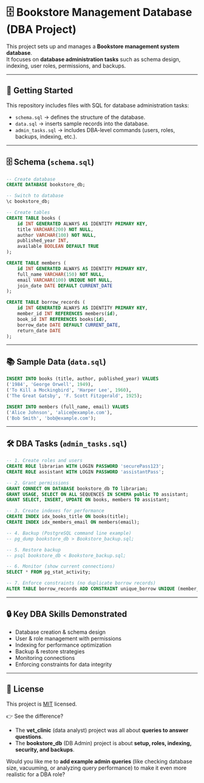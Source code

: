 
# 🗄️ Bookstore Management Database (DBA Project)

This project sets up and manages a **Bookstore management system database**.  
It focuses on **database administration tasks** such as schema design, indexing, user roles, permissions, and backups.

---

## 📖 Getting Started

This repository includes files with SQL for database administration tasks:

- `schema.sql` → defines the structure of the database.  
- `data.sql` → inserts sample records into the database.  
- `admin_tasks.sql` → includes DBA-level commands (users, roles, backups, indexing, etc.).  

---

## 🗄️ Schema (`schema.sql`)

```sql
-- Create database
CREATE DATABASE bookstore_db;

-- Switch to database
\c bookstore_db;

-- Create tables
CREATE TABLE books (
    id INT GENERATED ALWAYS AS IDENTITY PRIMARY KEY,
    title VARCHAR(200) NOT NULL,
    author VARCHAR(100) NOT NULL,
    published_year INT,
    available BOOLEAN DEFAULT TRUE
);

CREATE TABLE members (
    id INT GENERATED ALWAYS AS IDENTITY PRIMARY KEY,
    full_name VARCHAR(150) NOT NULL,
    email VARCHAR(100) UNIQUE NOT NULL,
    join_date DATE DEFAULT CURRENT_DATE
);

CREATE TABLE borrow_records (
    id INT GENERATED ALWAYS AS IDENTITY PRIMARY KEY,
    member_id INT REFERENCES members(id),
    book_id INT REFERENCES books(id),
    borrow_date DATE DEFAULT CURRENT_DATE,
    return_date DATE
);
````

---

## 📚 Sample Data (`data.sql`)

```sql
INSERT INTO books (title, author, published_year) VALUES
('1984', 'George Orwell', 1949),
('To Kill a Mockingbird', 'Harper Lee', 1960),
('The Great Gatsby', 'F. Scott Fitzgerald', 1925);

INSERT INTO members (full_name, email) VALUES
('Alice Johnson', 'alice@example.com'),
('Bob Smith', 'bob@example.com');
```

---

## 🛠 DBA Tasks (`admin_tasks.sql`)

```sql
-- 1. Create roles and users
CREATE ROLE librarian WITH LOGIN PASSWORD 'securePass123';
CREATE ROLE assistant WITH LOGIN PASSWORD 'assistantPass';

-- 2. Grant permissions
GRANT CONNECT ON DATABASE bookstore_db TO librarian;
GRANT USAGE, SELECT ON ALL SEQUENCES IN SCHEMA public TO assistant;
GRANT SELECT, INSERT, UPDATE ON books, members TO assistant;

-- 3. Create indexes for performance
CREATE INDEX idx_books_title ON books(title);
CREATE INDEX idx_members_email ON members(email);

-- 4. Backup (PostgreSQL command line example)
-- pg_dump bookstore_db > Bookstore_backup.sql;

-- 5. Restore backup
-- psql bookstore_db < Bookstore_backup.sql;

-- 6. Monitor (show current connections)
SELECT * FROM pg_stat_activity;

-- 7. Enforce constraints (no duplicate borrow records)
ALTER TABLE borrow_records ADD CONSTRAINT unique_borrow UNIQUE (member_id, book_id, borrow_date);
```

---

## 🔒 Key DBA Skills Demonstrated

* Database creation & schema design
* User & role management with permissions
* Indexing for performance optimization
* Backup & restore strategies
* Monitoring connections
* Enforcing constraints for data integrity

---

## 📝 License

This project is [MIT](./LICENSE) licensed.


👉 See the difference?  
- The **vet_clinic** (data analyst) project was all about **queries to answer questions**.  
- The **bookstore_db** (DB Admin) project is about **setup, roles, indexing, security, and backups**.  

Would you like me to **add example admin queries** (like checking database size, vacuuming, or analyzing query performance) to make it even more realistic for a DBA role?
```
